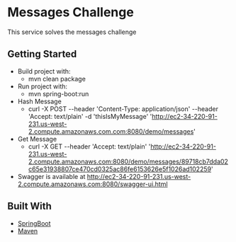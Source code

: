 # Messages Challenge
This service solves the messages challenge 


## Getting Started
* Build project with:
  * mvn clean package
* Run project with:  
  * mvn spring-boot:run
* Hash Message
  * curl -X POST --header 'Content-Type: application/json' --header 'Accept: text/plain' -d 'thisIsMyMessage' 'http://ec2-34-220-91-231.us-west-2.compute.amazonaws.com.com:8080/demo/messages'
* Get Message
  * curl -X GET --header 'Accept: text/plain' 'http://ec2-34-220-91-231.us-west-2.compute.amazonaws.com:8080/demo/messages/89718cb7dda02c65e31938807ce470cd0325ac86fe6153626e5f1026ad102259'
* Swagger is available at http://ec2-34-220-91-231.us-west-2.compute.amazonaws.com:8080/swagger-ui.html 


## Built With
* [SpringBoot](https://spring.io/projects/spring-boot) 
* [Maven](https://maven.apache.org/)

